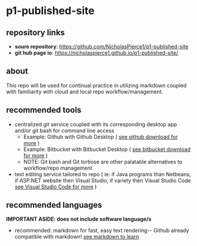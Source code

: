 # p1-published-site

## repository links
- **soure repository**: https://github.com/NicholasPierce1/p1-published-site
- **git hub page io**: https://nicholaspierce1.github.io/p1-published-site/

## about
This repo will be used for continual practice in utilizing markdown coupled with familiarity with cloud and local repo workflow/management.

## recommended tools
- centralized git service coupled with its corresponding desktop app and/or git bash for command line access
  - Example: Github with Github Desktop ( [see github download for more](https://desktop.github.com) )
  - Example: Bitbucket with Bitbucket Desktop ( [see bitbucket download for more](https://www.sourcetreeapp.com) )
  - NOTE: Git bash and Git tortiose are other palatable alternatives to workflow/repo management
- text editing service tailored to repo ( ie: if Java programs than Netbeans, if ASP.NET website then Visual Studio, if variety then Visual Studio Code [see Visual Studio Code for more](https://code.visualstudio.com/download) )

## recommended languages
**IMPORTANT ASIDE: does not include software language/s**
- recommended: markdown for fast, easy text rendering-- Github already compatible with markdown! [see markdown to learn](https://www.markdownguide.org/basic-syntax)

